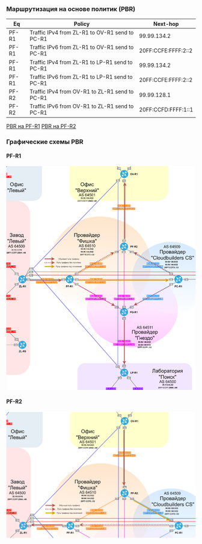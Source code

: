 ### Маршрутизация на основе политик (PBR)

| Eq  | Policy | Next-hop |
|-----|--------|----------|
| PF-R1 | Traffic IPv4 from ZL-R1 to OV-R1 send to PC-R1 | 99.99.134.2 |
| PF-R1 | Traffic IPv6 from ZL-R1 to OV-R1 send to PC-R1 | 20FF:CCFE:FFFF:2::2 |
| PF-R1 | Traffic IPv4 from ZL-R1 to LP-R1 send to PC-R1 | 99.99.134.2 |
| PF-R1 | Traffic IPv6 from ZL-R1 to LP-R1 send to PC-R1 | 20FF:CCFE:FFFF:2::2 |
| PF-R2 | Traffic IPv4 from OV-R1 to ZL-R1 send to PC-R1 | 99.99.128.1 |
| PF-R2 | Traffic IPv6 from OV-R1 to ZL-R1 send to PC-R1 | 20FF:CCFD:FFFF:1::1 | 

  [PBR на PF-R1](../configs/PF-R1#L91-L116)
  [PBR на PF-R2](../configs/PF-R2#L91-L114)

### Графические схемы PBR

#### PF-R1

![](../pics/pbr_PF-R1.png)

#### PF-R2

![](../pics/pbr_PF-R2.png)
